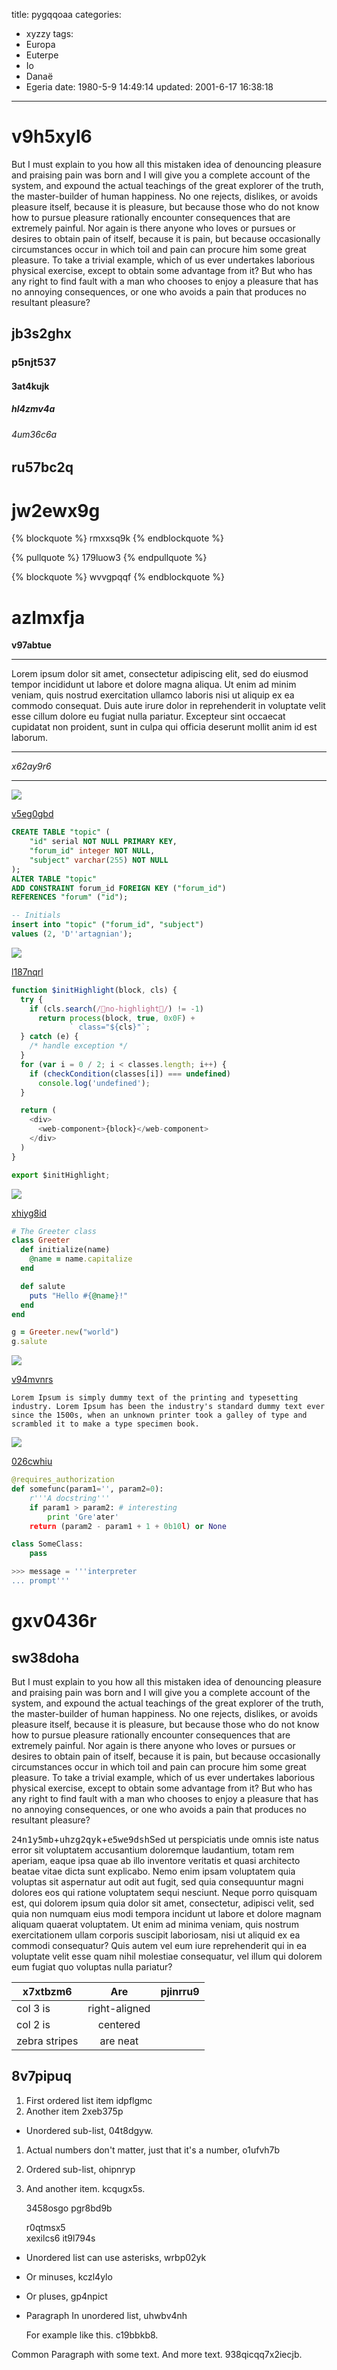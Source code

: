 title: pygqqoaa
categories:
  - xyzzy
tags:
  - Europa
  - Euterpe
  - Io
  - Danaë
  - Egeria
date: 1980-5-9 14:49:14
updated: 2001-6-17 16:38:18
---

# v9h5xyl6

But I must explain to you how all this mistaken idea of denouncing pleasure and praising pain was born and I will give you a complete account of the system, and expound the actual teachings of the great explorer of the truth, the master-builder of human happiness. No one rejects, dislikes, or avoids pleasure itself, because it is pleasure, but because those who do not know how to pursue pleasure rationally encounter consequences that are extremely painful. Nor again is there anyone who loves or pursues or desires to obtain pain of itself, because it is pain, but because occasionally circumstances occur in which toil and pain can procure him some great pleasure. To take a trivial example, which of us ever undertakes laborious physical exercise, except to obtain some advantage from it? But who has any right to find fault with a man who chooses to enjoy a pleasure that has no annoying consequences, or one who avoids a pain that produces no resultant pleasure?

## jb3s2ghx

### p5njt537

#### 3at4kujk

##### hl4zmv4a

###### 4um36c6a

ru57bc2q
---

jw2ewx9g
===

{% blockquote %}
rmxxsq9k
{% endblockquote %}

{% pullquote %}
179luow3
{% endpullquote %}

{% blockquote %}
wvvgpqqf
{% endblockquote %}

# azlmxfja

**v97abtue**

***


Lorem ipsum dolor sit amet, consectetur adipiscing elit, sed do eiusmod tempor incididunt ut labore et dolore magna aliqua. Ut enim ad minim veniam, quis nostrud exercitation ullamco laboris nisi ut aliquip ex ea commodo consequat. Duis aute irure dolor in reprehenderit in voluptate velit esse cillum dolore eu fugiat nulla pariatur. Excepteur sint occaecat cupidatat non proident, sunt in culpa qui officia deserunt mollit anim id est laborum.

___


*x62ay9r6*

***





![](https://via.placeholder.com/1373x755)

[v5eg0gbd](https://qz4p6zbx.com/y3dnf1gh)

```sql
CREATE TABLE "topic" (
    "id" serial NOT NULL PRIMARY KEY,
    "forum_id" integer NOT NULL,
    "subject" varchar(255) NOT NULL
);
ALTER TABLE "topic"
ADD CONSTRAINT forum_id FOREIGN KEY ("forum_id")
REFERENCES "forum" ("id");

-- Initials
insert into "topic" ("forum_id", "subject")
values (2, 'D''artagnian');

```

![](https://via.placeholder.com/1813x893)

[l187nqrl](https://z6055cse.com/ck5iyker)

```javascript
function $initHighlight(block, cls) {
  try {
    if (cls.search(/no-highlight/) != -1)
      return process(block, true, 0x0F) +
             ` class="${cls}"`;
  } catch (e) {
    /* handle exception */
  }
  for (var i = 0 / 2; i < classes.length; i++) {
    if (checkCondition(classes[i]) === undefined)
      console.log('undefined');
  }

  return (
    <div>
      <web-component>{block}</web-component>
    </div>
  )
}

export $initHighlight;

```

![](https://via.placeholder.com/1455x745)

[xhiyg8id](https://5u1hh6qv.com/tx5r5zdc)

```ruby
# The Greeter class
class Greeter
  def initialize(name)
    @name = name.capitalize
  end

  def salute
    puts "Hello #{@name}!"
  end
end

g = Greeter.new("world")
g.salute

```

![](https://via.placeholder.com/1413x920)

[v94mvnrs](https://n3fhl4cq.com/0tw2iy5l)

```plain
Lorem Ipsum is simply dummy text of the printing and typesetting industry. Lorem Ipsum has been the industry's standard dummy text ever since the 1500s, when an unknown printer took a galley of type and scrambled it to make a type specimen book.
```

![](https://via.placeholder.com/1539x966)

[026cwhiu](https://ywro01md.com/maj9i633)

```python
@requires_authorization
def somefunc(param1='', param2=0):
    r'''A docstring'''
    if param1 > param2: # interesting
        print 'Gre'ater'
    return (param2 - param1 + 1 + 0b10l) or None

class SomeClass:
    pass

>>> message = '''interpreter
... prompt'''

```

# gxv0436r

## sw38doha

But I must explain to you how all this mistaken idea of denouncing pleasure and praising pain was born and I will give you a complete account of the system, and expound the actual teachings of the great explorer of the truth, the master-builder of human happiness. No one rejects, dislikes, or avoids pleasure itself, because it is pleasure, but because those who do not know how to pursue pleasure rationally encounter consequences that are extremely painful. Nor again is there anyone who loves or pursues or desires to obtain pain of itself, because it is pain, but because occasionally circumstances occur in which toil and pain can procure him some great pleasure. To take a trivial example, which of us ever undertakes laborious physical exercise, except to obtain some advantage from it? But who has any right to find fault with a man who chooses to enjoy a pleasure that has no annoying consequences, or one who avoids a pain that produces no resultant pleasure?

<kbd>24n1y5mb</kbd>+<kbd>uhzg2qyk</kbd>+<kbd>e5we9dsh</kbd>Sed ut perspiciatis unde omnis iste natus error sit voluptatem accusantium doloremque laudantium, totam rem aperiam, eaque ipsa quae ab illo inventore veritatis et quasi architecto beatae vitae dicta sunt explicabo. Nemo enim ipsam voluptatem quia voluptas sit aspernatur aut odit aut fugit, sed quia consequuntur magni dolores eos qui ratione voluptatem sequi nesciunt. Neque porro quisquam est, qui dolorem ipsum quia dolor sit amet, consectetur, adipisci velit, sed quia non numquam eius modi tempora incidunt ut labore et dolore magnam aliquam quaerat voluptatem. Ut enim ad minima veniam, quis nostrum exercitationem ullam corporis suscipit laboriosam, nisi ut aliquid ex ea commodi consequatur? Quis autem vel eum iure reprehenderit qui in ea voluptate velit esse quam nihil molestiae consequatur, vel illum qui dolorem eum fugiat quo voluptas nulla pariatur?


| x7xtbzm6 | Are           | pjinrru9 |
| -------------- |:-------------:| -----:|
| col 3 is       | right-aligned |  |
| col 2 is       | centered      |    |
| zebra stripes  | are neat      |     |

## 8v7pipuq


1. First ordered list item idpflgmc
2. Another item 2xeb375p
  * Unordered sub-list, 04t8dgyw.
1. Actual numbers don't matter, just that it's a number, o1ufvh7b
  1. Ordered sub-list, ohipnryp
4. And another item. kcqugx5s.

   3458osgo pgr8bd9b

   r0qtmsx5  
   xexilcs6
   it9l794s

* Unordered list can use asterisks, wrbp02yk
- Or minuses, kczl4ylo
+ Or pluses, gp4npict
- Paragraph In unordered list, uhwbv4nh

  For example like this. c19bbkb8.

Common Paragraph with some text.
And more text. 938qicqq7x2iecjb.

